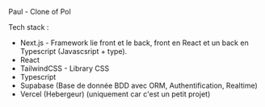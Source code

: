 Paul - Clone of Pol

Tech stack :
- Next.js - Framework lie front et le back, front en React et un back en Typescript (Javascsript + type).
- React
- TailwindCSS - Library CSS
- Typescript
- Supabase (Base de donnée BDD avec ORM, Authentification, Realtime)
- Vercel (Hebergeur) (uniquement car c'est un petit projet)
